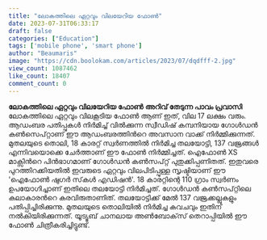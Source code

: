 ```yaml
---
title: "ലോകത്തിലെ ഏറ്റവും വിലയേറിയ ഫോൺ"
date: 2023-07-31T06:33:17
draft: false
categories: ["Education"]
tags: ['mobile phone', 'smart phone']
author: "Beaumaris"
image: "https://cdn.boolokam.com/articles/2023/07/dqdfff-2.jpg"
view_count: 1087462
like_count: 18407
comment_count: 0
---
```


**ലോകത്തിലെ ഏറ്റവും വിലയേറിയ ഫോൺ** **അറിവ് തേടുന്ന പാവം പ്രവാസി** ലോകത്തിലെ ഏറ്റവും വിലകൂടിയ ഫോണ്‍ ആണ് ഇത്, വില 17 ലക്ഷം വരും. ആഡംബര പതിപ്പുകള്‍ നിര്‍മിച്ച് വില്‍ക്കുന്ന സ്വീഡിഷ് കമ്പനിയായ ഗോള്‍ഡന്‍ കണ്‍സെപ്റ്റാണ് ഈ ആഡംബരത്തിന്‍റെ അവസാന വാക്ക് നിര്‍മ്മിക്കുന്നത്. മുതലയുടെ തൊലി, 18 കാരറ്റ് സ്വര്‍ണത്തില്‍ നിര്‍മിച്ച തലയോട്ടി, 137 വജ്രങ്ങള്‍ എന്നിവയൊക്കെ ചേര്‍ത്താണ് ഈ ഫോണ്‍ നിര്‍മ്മിച്ചത്. [](https://cdn.boolokam.com/articles/2023/07/dqdfff-2.jpg)ഐഫോണ്‍ XS മാക്സിന്‍റെ പിന്‍ഭാഗമാണ് ഗോള്‍ഡന്‍ കണ്‍സപ്റ്റ് പുതുക്കിപ്പണിതത്. ഇതുവരെ പുറത്തിറക്കിയതില്‍ ഇവരുടെ ഏറ്റവും വിലപിടിപ്പുള്ള സൃഷ്ടിയാണ് ഈ 'ഐഫോണ്‍ ഷുഗര്‍ സ്‌കള്‍ എഡിഷന്‍'. 18 കാരറ്റിന്റെ 110 ഗ്രാം സ്വര്‍ണം ഉപയോഗിച്ചാണ് ഇതിലെ തലയോട്ടി നിര്‍മിച്ചത്. ഗോള്‍ഡന്‍ കണ്‍സപ്റ്റിലെ കലാകാരന്‍റെ കരവിരുതാണിത്. തലയോട്ടിക്ക് മേല്‍ 137 വജ്രക്കല്ലുകളും പതിപ്പിച്ചിരിക്കുന്നു. മുതലയുടെ തൊലിയില്‍ നിര്‍മിച്ച കവചവും ഇതിന് നല്‍കിയിരിക്കുന്നത്. യൂട്യൂബ് ചാനലായ അണ്‍ബോക്‌സ് തെറാപ്പിയില്‍ ഈ ഫോണ്‍ ചിത്രീകരിച്ചിട്ടുണ്ട്.
